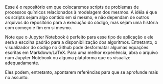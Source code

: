 Esse é o repositório em que colocaremos scripts de problemas de processos químicos relacionados à modelagem dos mesmos. A idéia é que os scripts sejam algo contido em si mesmo, e não dependam de outros arquivos do repositório para a execução do código, mas sejam uma história com começo e fim em si mesmo. 

Note que o Jupyter Notebook é perfeito para esse tipo de aplicação e ele será a escolha padrão para a disponibilização dos algoritmos. Entretanto, o visualizador do código no Github pode desformatar algumas equações escritas em Markdown/LaTeX. Para uma melhor experiência, abra o arquivo num Jupyter Notebook ou alguma plataforma que os visualize adequadamente.

Eles podem, entretanto, apontarem referências para que se aprofunde mais no assunto.
